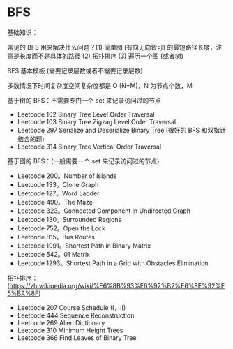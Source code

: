 # BFS
基础知识：

常见的 BFS 用来解决什么问题？(1) 简单图 (有向无向皆可) 的最短路径长度，注意是长度而不是具体的路径 (2) 拓扑排序 (3) 遍历一个图 (或者树)

BFS 基本模板 (需要记录层数或者不需要记录层数)

多数情况下时间复杂度空间复杂度都是 O (N+M)，N 为节点个数，M

基于树的 BFS：不需要专门一个 set 来记录访问过的节点
- Leetcode 102 Binary Tree Level Order Traversal
- Leetcode 103 Binary Tree Zigzag Level Order Traversal
- Leetcode 297 Serialize and Deserialize Binary Tree (很好的 BFS 和双指针结合的题)
- Leetcode 314 Binary Tree Vertical Order Traversal

基于图的 BFS：(一般需要一个 set 来记录访问过的节点)
- Leetcode 200。Number of Islands
- Leetcode 133。Clone Graph
- Leetcode 127。Word Ladder
- Leetcode 490。The Maze
- Leetcode 323。Connected Component in Undirected Graph
- Leetcode 130。Surrounded Regions
- Leetcode 752。Open the Lock
- Leetcode 815。Bus Routes
- Leetcode 1091。Shortest Path in Binary Matrix
- Leetcode 542。01 Matrix
- Leetcode 1293。Shortest Path in a Grid with Obstacles Elimination

拓扑排序：(https://zh.wikipedia.org/wiki/%E6%8B%93%E6%92%B2%E6%8E%92%E5%BA%8F)
- Leetcode 207 Course Schedule (I，II)
- Leetcode 444 Sequence Reconstruction
- Leetcode 269 Alien Dictionary
- Leetcode 310 Minimum Height Trees
- Leetcode 366 Find Leaves of Binary Tree